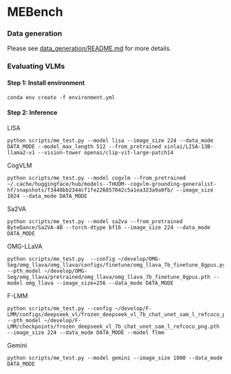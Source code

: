 # MEBench
### Data generation
Please see [data_generation/README.md]() for more details.
### Evaluating VLMs
#### Step 1: Install environment
```
conda env create -f environment.yml
```
#### Step 2: Inference
LISA
```
python scripts/me_test.py --model lisa --image_size 224 --data_mode DATA_MODE --model_max_length 512 --from_pretrained xinlai/LISA-13B-llama2-v1 --vision-tower openai/clip-vit-large-patch14
```
CogVLM
```
python scripts/me_test.py --model cogvlm --from_pretrained ~/.cache/huggingface/hub/models--THUDM--cogvlm-grounding-generalist-hf/snapshots/f3440bb2344cf1fe226857042c5a1ea323a9a0fb/ --image_size 1024 --data_mode DATA_MODE
```
Sa2VA
```
python scripts/me_test.py --model sa2va --from_pretrained ByteDance/Sa2VA-4B --torch-dtype bf16 --image_size 224 --data_mode DATA_MODE
```
OMG-LLaVA
```
python scripts/me_test.py  --config ~/develop/OMG-Seg/omg_llava/omg_llava/configs/finetune/omg_llava_7b_finetune_8gpus.py 	--pth_model ~/develop/OMG-Seg/omg_llava/pretrained/omg_llava/omg_llava_7b_finetune_8gpus.pth --model omg_llava --image_size=256 --data_mode DATA_MODE
```
F-LMM
```
python scripts/me_test.py --config ~/develop/F-LMM/configs/deepseek_vl/frozen_deepseek_vl_7b_chat_unet_sam_l_refcoco_png.py --pth_model ~/develop/F-LMM/checkpoints/frozen_deepseek_vl_7b_chat_unet_sam_l_refcoco_png.pth --image_size 224 --data_mode DATA_MODE --model flmm
```
Gemini
```
python scripts/me_test.py --model gemini --image_size 1000 --data_mode DATA_MODE
```

